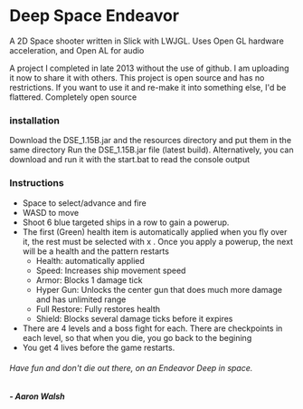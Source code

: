 # Deep Space Endeavor
A 2D Space shooter written in Slick with LWJGL.
Uses Open GL hardware acceleration, and Open AL for audio

A project I completed in late 2013 without the use of github. I am uploading it now to share it with others.
This project is open source and has no restrictions. If you want to use it and re-make it into something else, I'd be flattered. Completely open source

### installation
Download the DSE_1.15B.jar and the resources directory and put them in the same directory
Run the DSE_1.15B.jar file (latest build). Alternatively, you can download and run it with the start.bat to read the console output

### Instructions
* Space to select/advance and fire
* WASD to move
* Shoot 6 blue targeted ships in a row to gain a powerup.
* The first (Green) health item is automatically applied when you fly over it, the rest must be selected with x . Once you apply a powerup, the next will be a health and the pattern restarts
  * Health: automatically applied
  * Speed: Increases ship movement speed
  * Armor: Blocks 1 damage tick
  * Hyper Gun: Unlocks the center gun that does much more damage and has unlimited range
  * Full Restore: Fully restores health
  * Shield: Blocks several damage ticks before it expires
* There are 4 levels and a boss fight for each. There are checkpoints in each level, so that when you die, you go back to the begining
* You get 4 lives before the game restarts.

###### Have fun and don't die out there, on an Endeavor Deep in space.

_**- Aaron Walsh**_
